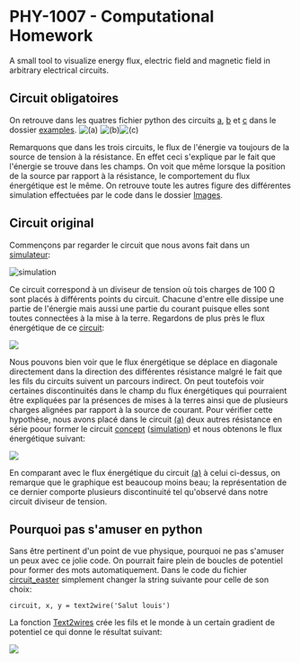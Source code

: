 # PHY-1007 - Computational Homework
A small tool to visualize energy flux, electric field and magnetic field in arbitrary electrical circuits.

## Circuit obligatoires

On retrouve dans les quatres fichier python des circuits [a](examples/circuit_a.py), [b](examples/circuit_b.py) et [c](examples/circuit_c.py) dans le dossier [examples](examples).
![(a)](Images/flux_a.png)
![(b)](Images/flux_b.png)![(c)](Images/flux_c.png)

Remarquons que dans les trois circuits, le flux de l'énergie va toujours de la source de tension à la résistance. En effet ceci s'explique par le fait que l'énergie se trouve dans les champs. On voit que même lorsque la position de la source par rapport à la résistance, le comportement du flux énergétique est le même. On retrouve toute les autres figure des différentes simulation effectuées par le code dans le dossier [Images](Images).

## Circuit original

Commençons par regarder le circuit que nous avons fait dans un [simulateur](https://www.falstad.com/circuit/circuitjs.html?ctz=CQAgjCAMB0l3BWcMBMcUHYMGZIA4UA2ATmIxAUgpABZsKBTAWjDACgB3cFPEQmqmB58aUTt179aeKlMhsATtNmiaM8ISqC4i5RqoJhKAVGTyuawZpApj+sUtuiw1pzYwpTYHVzeZP2IS8-g4ggcEeYUFhhl46SuHunnSeIdryAOa02KmRNGpJppkURiaGwQiEReKJ2LFudZ7mNnaNLaIIGFXyjnadVW78WmZsAG7tIoLCQ0W06bMwCGxZifm8q3KhtbGrBenLEzODkVpsQA):


![simulation](Images/circuit_falstad.png)

Ce circuit correspond à un diviseur de tension où tois charges de 100 Ω sont placés à différents points du circuit. Chacune d'entre elle dissipe une partie de l'énergie mais aussi une partie du courant puisque elles sont toutes connectées à la mise à la terre. Regardons de plus près le flux énergétique de ce [circuit](examples/circuit_d.py):

![](Images/flux_d.png)

Nous pouvons bien voir que le flux énergétique se déplace en diagonale directement dans la direction des différentes résistance malgré le fait que les fils du circuits suivent un parcours indirect. On peut toutefois voir certaines discontinuités dans le champ du flux énergétiques qui pourraient être expliquées par la présences de mises à la terres ainsi que de plusieurs charges alignées par rapport à la source de courant. Pour vérifier cette hypothèse, nous avons placé dans le circuit [(a)](examples/circuit_a.py) deux autres résistance en série poour former le circuit [concept](examples/circuit_concept.py) ([simulation](https://www.falstad.com/circuit/circuitjs.html?ctz=CQAgjCAMB0l3BWcMBMcUHYMGZIA4UA2ATmIxAUgpABZsKBTAWjDACgB3EFPPEbQnzDEU-QVE7gRYodMyjIk4aLR8ea-BK7YB3TXRWbFXA9wyjTAvsdrZRV-roeKAbo8IzuvT1So0qxFBBMAhsAE5eGnw6HqpBmOGR3P7uyb5mkjFptiopNsrZ6tmKEUXyqeVUCdq65aaVSnLmSQ1cBeXteY25VO1GkvXN9V0mdtn1-UA)) et nous obtenons le flux énergétique suivant:

![](Images/flux_concept.png)

En comparant avec le flux énergétique du circuit [(a)](Images/flux_a) à celui ci-dessus, on remarque que le graphique est beaucoup moins beau; la représentation de ce dernier comporte plusieurs discontinuité tel qu'observé dans notre circuit diviseur de tension.

## Pourquoi pas s'amuser en python

Sans être pertinent d'un point de vue physique, pourquoi ne pas s'amuser un peux avec ce jolie code. On pourrait faire plein de boucles de potentiel pour former des mots automatiquement. Dans le code du fichier [circuit_easter](examples/circuit_easter.py) simplement changer la string suivante pour celle de son choix:

```
circuit, x, y = text2wire('Salut louis')
```
La fonction [Text2wires](examples/Text2wires.py) crée les fils et le monde à un certain gradient de potentiel ce qui donne le résultat suivant:

![](Images/easter.png)
